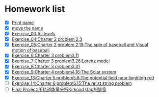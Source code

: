 # Homework list
- [x] [Print name](https://github.com/2015301020092/compuational_physics_N2015301020092/tree/Readme-editor)
- [x] [move the name](https://github.com/2015301020092/compuational_physics_N2015301020092/tree/move-the-name)
- [x] [Exercise_03:All levels](https://github.com/2015301020092/compuational_physics_N2015301020092/tree/master/Exercise1.3)
- [x] [Exercise_04:Charter 2 problem 2.3](https://www.zybuluo.com/2015301020092/note/914404)
- [x] [Exercise_05:Charter 2 problem 2.19:The spin of baseball and Visual motion of baseball](https://www.zybuluo.com/2015301020092/note/922503)
- [x] [Exercise_6:Charter 3 problem3.11](https://www.zybuluo.com/xiaoyuerlhy/note/930882)
- [x] [Exercise_7:Charter 3 problem3.26:Lorenz model](https://www.zybuluo.com/2015301020092/note/938901)
- [x] [Exercise_8:Charter 3 problem3.31](https://www.zybuluo.com/2015301020092/note/946753)
- [x] [Exercise_9:Charter 4 problem4.16:The Solar system](https://www.zybuluo.com/2015301020092/note/971510)
- [x] [Exercise_13:Charter 5 problem5.6:The potential field near linghting rod](https://www.zybuluo.com/2015301020092/note/979725)
- [ ] [Exercise_14:Charter 6 problem6.15:The relist string problem]()
- [ ] [Final Project:用轨道能量分析Kirkood Gap的缝宽]()
